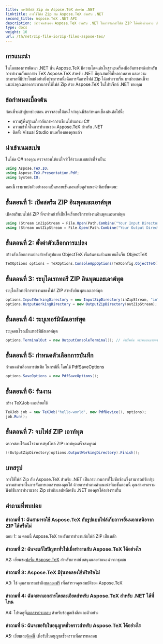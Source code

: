 ```yaml
---
title: การใช้ไฟล์ Zip กับ Aspose.TeX สำหรับ .NET
linktitle: การใช้ไฟล์ Zip กับ Aspose.TeX สำหรับ .NET
second_title: Aspose.TeX .NET API
description: สำรวจพลังของ Aspose.TeX สำหรับ .NET ในการจัดการไฟล์ ZIP ได้อย่างง่ายดาย ปรับปรุงการประมวลผลเอกสารในแอปพลิเคชันของคุณ
type: docs
weight: 10
url: /th/net/zip-file-io/zip-files-aspose-tex/
---
```

## การแนะนำ

ในโลกของการพัฒนา .NET นั้น Aspose.TeX มีความโดดเด่นในฐานะเครื่องมืออันทรงพลังสำหรับการทำงานกับเอกสาร TeX Aspose.TeX สำหรับ .NET มีคุณสมบัติที่หลากหลาย และความสามารถที่มีประโยชน์อย่างยิ่งประการหนึ่งคือการจัดการไฟล์ Zip ได้อย่างราบรื่น บทช่วยสอนนี้จะแนะนำคุณตลอดกระบวนการใช้ไฟล์ Zip ด้วย Aspose.TeX ในโปรเจ็กต์ .NET ของคุณ

## ข้อกำหนดเบื้องต้น

ก่อนที่จะเข้าสู่บทช่วยสอน ตรวจสอบให้แน่ใจว่าคุณมีข้อกำหนดเบื้องต้นต่อไปนี้:

- ความรู้พื้นฐานเกี่ยวกับภาษาการเขียนโปรแกรม C#
- ความเข้าใจในการทำงานของ Aspose.TeX สำหรับ .NET
- ติดตั้ง Visual Studio บนเครื่องของคุณแล้ว

## นำเข้าเนมสเปซ

ในโค้ด C# ของคุณ ตรวจสอบให้แน่ใจว่าได้รวมเนมสเปซที่จำเป็น:

```csharp
using Aspose.TeX.IO;
using Aspose.TeX.Presentation.Pdf;
using System.IO;
```

ตอนนี้ เรามาแบ่งตัวอย่างออกเป็นหลายขั้นตอนเพื่อดูคำแนะนำทีละขั้นตอน:

## ขั้นตอนที่ 1: เปิดสตรีม ZIP อินพุตและเอาต์พุต

เปิดสตรีมบนไฟล์ ZIP ที่จะทำหน้าที่เป็นไดเร็กทอรีการทำงานอินพุตและเอาต์พุต

```csharp
using (Stream inZipStream = File.Open(Path.Combine("Your Input Directory", "zip-in.zip"), FileMode.Open))
using (Stream outZipStream = File.Open(Path.Combine("Your Output Directory", "zip-pdf-out.zip"), FileMode.Create))
```

## ขั้นตอนที่ 2: ตั้งค่าตัวเลือกการแปลง

สร้างตัวเลือกการแปลงสำหรับรูปแบบ ObjectTeX เริ่มต้นตามส่วนขยายเอ็นจิ้น ObjectTeX

```csharp
TeXOptions options = TeXOptions.ConsoleAppOptions(TeXConfig.ObjectTeX());
```

## ขั้นตอนที่ 3: ระบุไดเรกทอรี ZIP อินพุตและเอาต์พุต

ระบุไดเร็กทอรีการทำงานของไฟล์ ZIP สำหรับอินพุตและเอาต์พุต

```csharp
options.InputWorkingDirectory = new InputZipDirectory(inZipStream, "in");
options.OutputWorkingDirectory = new OutputZipDirectory(outZipStream);
```

## ขั้นตอนที่ 4: ระบุเทอร์มินัลเอาท์พุต

ระบุคอนโซลเป็นเทอร์มินัลเอาต์พุต

```csharp
options.TerminalOut = new OutputConsoleTerminal(); // ค่าเริ่มต้น การมอบหมายตามอำเภอใจ
```

## ขั้นตอนที่ 5: กำหนดตัวเลือกการบันทึก

กำหนดตัวเลือกการบันทึก ในกรณีนี้ โดยใช้ PdfSaveOptions

```csharp
options.SaveOptions = new PdfSaveOptions();
```

## ขั้นตอนที่ 6: รันงาน

สร้าง TeXJob และเรียกใช้

```csharp
TeXJob job = new TeXJob("hello-world", new PdfDevice(), options);
job.Run();
```

## ขั้นตอนที่ 7: จบไฟล์ ZIP เอาท์พุต

ตรวจสอบให้แน่ใจว่าการสรุปไฟล์ ZIP เอาท์พุตเสร็จสมบูรณ์

```csharp
((OutputZipDirectory)options.OutputWorkingDirectory).Finish();
```

## บทสรุป

การใช้ไฟล์ Zip กับ Aspose.TeX สำหรับ .NET เป็นกระบวนการที่ไม่ซับซ้อนซึ่งสามารถปรับปรุงความสามารถในการจัดการเอกสารของคุณได้ ด้วยการทำตามคำแนะนำทีละขั้นตอนนี้ คุณสามารถรวมฟังก์ชันการทำงานของ Zip เข้ากับแอปพลิเคชัน .NET ของคุณได้อย่างราบรื่น

## คำถามที่พบบ่อย

### คำถามที่ 1: ฉันสามารถใช้ Aspose.TeX กับรูปแบบไฟล์เก็บถาวรอื่นนอกเหนือจาก ZIP ได้หรือไม่

ตอบ 1: ณ ตอนนี้ Aspose.TeX รองรับการทำงานกับไฟล์ ZIP เป็นหลัก

### คำถามที่ 2: ฉันจะแก้ไขปัญหาทั่วไปเมื่อทำงานกับ Aspose.TeX ได้อย่างไร

 A2: เยี่ยมชม[ฟอรั่ม Aspose.TeX](https://forum.aspose.com/c/tex/47) สำหรับการสนับสนุนและคำแนะนำจากชุมชน

### คำถามที่ 3: Aspose.TeX มีรุ่นทดลองใช้ฟรีหรือไม่

 A3: ใช่ คุณสามารถเข้าถึง[ทดลองฟรี](https://releases.aspose.com/) เพื่อสำรวจคุณสมบัติของ Aspose.TeX

### คำถามที่ 4: ฉันจะหาเอกสารโดยละเอียดสำหรับ Aspose.TeX สำหรับ .NET ได้ที่ไหน

 A4: โปรดดูที่[เอกสารประกอบ](https://reference.aspose.com/tex/net/) สำหรับข้อมูลเชิงลึกและตัวอย่าง

### คำถามที่ 5: ฉันจะขอรับใบอนุญาตชั่วคราวสำหรับ Aspose.TeX ได้อย่างไร

 A5: เยี่ยมเลย[ลิงค์นี้](https://purchase.aspose.com/temporary-license/) เพื่อรับใบอนุญาตชั่วคราวเพื่อการทดสอบ
